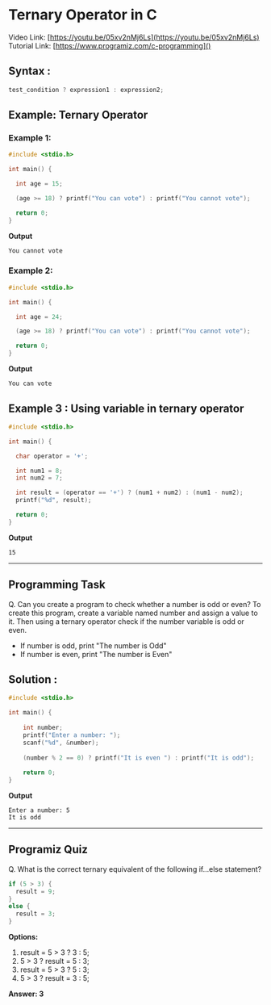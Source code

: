 # Ternary Operator in C
Video Link: [https://youtu.be/05xv2nMj6Ls](https://youtu.be/05xv2nMj6Ls)
Tutorial Link: [https://www.programiz.com/c-programming]()

## Syntax :

```c
test_condition ? expression1 : expression2;
```

## Example: Ternary Operator
### Example 1: 
```c
#include <stdio.h>

int main() {

  int age = 15;

  (age >= 18) ? printf("You can vote") : printf("You cannot vote");

  return 0;
}

```

**Output**
```
You cannot vote

```
### Example 2: 
```c
#include <stdio.h>

int main() {

  int age = 24;

  (age >= 18) ? printf("You can vote") : printf("You cannot vote");

  return 0;
}

```

**Output**
```
You can vote
```
## Example 3 : Using variable in ternary operator

```c
#include <stdio.h>

int main() {

  char operator = '+';

  int num1 = 8;
  int num2 = 7;

  int result = (operator == '+') ? (num1 + num2) : (num1 - num2);
  printf("%d", result);

  return 0;
}

```
**Output**
```
15
```

---

## Programming Task

Q. Can you create a program to check whether a number is odd or even? To create this program, create a variable named number and assign a value to it. Then using a ternary operator check if the number variable is odd or even.

- If number is odd, print "The number is Odd"
- If number is even, print "The number is Even"

## Solution : 
```c
#include <stdio.h>

int main() {
    
    int number;
    printf("Enter a number: ");
    scanf("%d", &number);
    
    (number % 2 == 0) ? printf("It is even ") : printf("It is odd");
    
    return 0;
}
```
**Output**
```
Enter a number: 5
It is odd
```
---

## Programiz Quiz

Q. What is the correct ternary equivalent of the following if...else statement?


```c
if (5 > 3) {
  result = 9;
}
else {
  result = 3;
}
```

**Options:**
1. result = 5 > 3 ? 3 : 5;
1. 5 > 3 ? result = 5 : 3;
1. result = 5 > 3 ? 5 : 3;
1. 5 > 3 ? result = 3 : 5;

**Answer: 3**